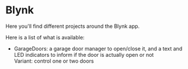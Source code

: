 # Blynk
Here you'll find different projects around the Blynk app.

Here is a list of what is available:
- GarageDoors: a garage door manager to open/close it, and a text and LED indicators to inform if the door is actually open or not <br />
    Variant: control one or two doors 